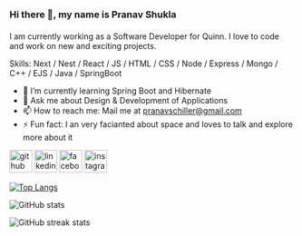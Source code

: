 ### Hi there 👋, my name is Pranav Shukla
####  
I am currently working as a Software Developer for Quinn. I love to code and work on new and exciting projects. 

Skills: Next / Nest / React / JS / HTML / CSS / Node / Express / Mongo / C++ / EJS / Java / SpringBoot

- 🌱 I’m currently learning Spring Boot and Hibernate 
- 💬 Ask me about Design & Development of Applications
- 📫 How to reach me: Mail me at pranavschiller@gmail.com 
- ⚡ Fun fact: I an very facianted about space and loves to talk and explore more about it 


<!-- [![trophy](https://github-profile-trophy.vercel.app/?username=pranav-develop)](https://github.com/ryo-ma/github-profile-trophy) -->


[<img src='https://cdn.jsdelivr.net/npm/simple-icons@3.0.1/icons/github.svg' alt='github' height='40'>](https://github.com/pranav-develop)  [<img src='https://cdn.jsdelivr.net/npm/simple-icons@3.0.1/icons/linkedin.svg' alt='linkedin' height='40'>](https://www.linkedin.com/in/pranav-shukla-33aa41193/)  [<img src='https://cdn.jsdelivr.net/npm/simple-icons@3.0.1/icons/facebook.svg' alt='facebook' height='40'>](https://www.facebook.com/pranav.shukla.988)  [<img src='https://cdn.jsdelivr.net/npm/simple-icons@3.0.1/icons/instagram.svg' alt='instagram' height='40'>](https://www.instagram.com/pranavshukla.02/)  

[![Top Langs](https://github-readme-stats.vercel.app/api/top-langs/?username=pranav-develop&layout=compact)](https://github.com/anuraghazra/github-readme-stats)

![GitHub stats](https://github-readme-stats.vercel.app/api?username=pranav-develop&show_icons=true&count_private=true) 


<!-- ![GitHub Activity Graph](https://activity-graph.herokuapp.com/graph?username=pranav-develop)   -->

![GitHub streak stats](https://github-readme-streak-stats.herokuapp.com/?user=pranav-develop)  
